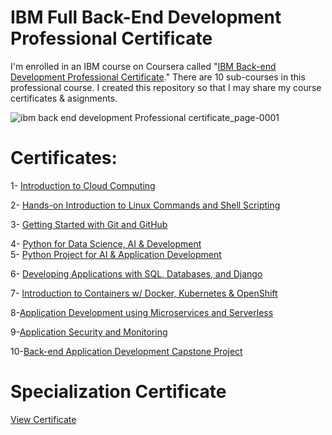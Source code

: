 # IBM Full Back-End Development Professional Certificate
I'm enrolled in an IBM course on Coursera called "[IBM Back-end Development Professional Certificate](https://coursera.org/share/5332d657214de1e4f42e9fbbd68b82c8)." There are 10 sub-courses in this professional course. I created this repository so that I may share my course certificates & asignments.

![ibm back end development Professional certificate_page-0001](https://github.com/hemanthtenepalli/Coursera-IBM-Back-End-Development-Professional-Certificate/assets/132815652/62685378-bd7c-4519-ae68-f95246c30a02)


# Certificates:

1- [Introduction to Cloud Computing](https://coursera.org/share/98627d766c680fcd027c3728fd42a2d7)

2- [Hands-on Introduction to Linux Commands and Shell Scripting](https://coursera.org/share/0be8599778c309c20eeeab1bc414acc0)

3- [Getting Started with Git and GitHub](https://coursera.org/share/01e159dc7ddc85cde0b35634c06b79a9)

4- [Python for Data Science, AI & Development](https://coursera.org/share/577c9bcf07459df260d54cce8f09469f)                                                                                                      
5- [Python Project for AI & Application Development](https://coursera.org/share/f4ce59c0d68e4569056faaf2fdb4c256)

6- [Developing Applications with SQL, Databases, and Django](https://coursera.org/share/47d8c39642888094ad458b5e44a3c9f3)

7- [Introduction to Containers w/ Docker, Kubernetes & OpenShift](https://coursera.org/share/cfa7b88b913e4a8446b9dc706c0802b0)

8-[Application Development using Microservices and Serverless](https://coursera.org/share/f3afa1bb51633c8b8d87e56dae1e9983)

9-[Application Security and Monitoring](https://coursera.org/share/1abed4140dcfd5b2c2da1714d9697c02)

10-[Back-end Application Development Capstone Project](https://coursera.org/share/39d9d705461484bde4035ed9d17ce006)

# Specialization Certificate
[View Certificate](https://coursera.org/share/5332d657214de1e4f42e9fbbd68b82c8)
